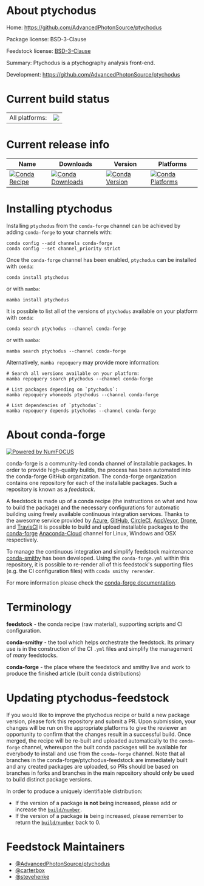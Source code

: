 About ptychodus
===============

Home: https://github.com/AdvancedPhotonSource/ptychodus

Package license: BSD-3-Clause

Feedstock license: [BSD-3-Clause](https://github.com/conda-forge/ptychodus-feedstock/blob/main/LICENSE.txt)

Summary: Ptychodus is a ptychography analysis front-end.

Development: https://github.com/AdvancedPhotonSource/ptychodus

Current build status
====================


<table><tr><td>All platforms:</td>
    <td>
      <a href="https://dev.azure.com/conda-forge/feedstock-builds/_build/latest?definitionId=16348&branchName=main">
        <img src="https://dev.azure.com/conda-forge/feedstock-builds/_apis/build/status/ptychodus-feedstock?branchName=main">
      </a>
    </td>
  </tr>
</table>

Current release info
====================

| Name | Downloads | Version | Platforms |
| --- | --- | --- | --- |
| [![Conda Recipe](https://img.shields.io/badge/recipe-ptychodus-green.svg)](https://anaconda.org/conda-forge/ptychodus) | [![Conda Downloads](https://img.shields.io/conda/dn/conda-forge/ptychodus.svg)](https://anaconda.org/conda-forge/ptychodus) | [![Conda Version](https://img.shields.io/conda/vn/conda-forge/ptychodus.svg)](https://anaconda.org/conda-forge/ptychodus) | [![Conda Platforms](https://img.shields.io/conda/pn/conda-forge/ptychodus.svg)](https://anaconda.org/conda-forge/ptychodus) |

Installing ptychodus
====================

Installing `ptychodus` from the `conda-forge` channel can be achieved by adding `conda-forge` to your channels with:

```
conda config --add channels conda-forge
conda config --set channel_priority strict
```

Once the `conda-forge` channel has been enabled, `ptychodus` can be installed with `conda`:

```
conda install ptychodus
```

or with `mamba`:

```
mamba install ptychodus
```

It is possible to list all of the versions of `ptychodus` available on your platform with `conda`:

```
conda search ptychodus --channel conda-forge
```

or with `mamba`:

```
mamba search ptychodus --channel conda-forge
```

Alternatively, `mamba repoquery` may provide more information:

```
# Search all versions available on your platform:
mamba repoquery search ptychodus --channel conda-forge

# List packages depending on `ptychodus`:
mamba repoquery whoneeds ptychodus --channel conda-forge

# List dependencies of `ptychodus`:
mamba repoquery depends ptychodus --channel conda-forge
```


About conda-forge
=================

[![Powered by
NumFOCUS](https://img.shields.io/badge/powered%20by-NumFOCUS-orange.svg?style=flat&colorA=E1523D&colorB=007D8A)](https://numfocus.org)

conda-forge is a community-led conda channel of installable packages.
In order to provide high-quality builds, the process has been automated into the
conda-forge GitHub organization. The conda-forge organization contains one repository
for each of the installable packages. Such a repository is known as a *feedstock*.

A feedstock is made up of a conda recipe (the instructions on what and how to build
the package) and the necessary configurations for automatic building using freely
available continuous integration services. Thanks to the awesome service provided by
[Azure](https://azure.microsoft.com/en-us/services/devops/), [GitHub](https://github.com/),
[CircleCI](https://circleci.com/), [AppVeyor](https://www.appveyor.com/),
[Drone](https://cloud.drone.io/welcome), and [TravisCI](https://travis-ci.com/)
it is possible to build and upload installable packages to the
[conda-forge](https://anaconda.org/conda-forge) [Anaconda-Cloud](https://anaconda.org/)
channel for Linux, Windows and OSX respectively.

To manage the continuous integration and simplify feedstock maintenance
[conda-smithy](https://github.com/conda-forge/conda-smithy) has been developed.
Using the ``conda-forge.yml`` within this repository, it is possible to re-render all of
this feedstock's supporting files (e.g. the CI configuration files) with ``conda smithy rerender``.

For more information please check the [conda-forge documentation](https://conda-forge.org/docs/).

Terminology
===========

**feedstock** - the conda recipe (raw material), supporting scripts and CI configuration.

**conda-smithy** - the tool which helps orchestrate the feedstock.
                   Its primary use is in the construction of the CI ``.yml`` files
                   and simplify the management of *many* feedstocks.

**conda-forge** - the place where the feedstock and smithy live and work to
                  produce the finished article (built conda distributions)


Updating ptychodus-feedstock
============================

If you would like to improve the ptychodus recipe or build a new
package version, please fork this repository and submit a PR. Upon submission,
your changes will be run on the appropriate platforms to give the reviewer an
opportunity to confirm that the changes result in a successful build. Once
merged, the recipe will be re-built and uploaded automatically to the
`conda-forge` channel, whereupon the built conda packages will be available for
everybody to install and use from the `conda-forge` channel.
Note that all branches in the conda-forge/ptychodus-feedstock are
immediately built and any created packages are uploaded, so PRs should be based
on branches in forks and branches in the main repository should only be used to
build distinct package versions.

In order to produce a uniquely identifiable distribution:
 * If the version of a package **is not** being increased, please add or increase
   the [``build/number``](https://docs.conda.io/projects/conda-build/en/latest/resources/define-metadata.html#build-number-and-string).
 * If the version of a package **is** being increased, please remember to return
   the [``build/number``](https://docs.conda.io/projects/conda-build/en/latest/resources/define-metadata.html#build-number-and-string)
   back to 0.

Feedstock Maintainers
=====================

* [@AdvancedPhotonSource/ptychodus](https://github.com/AdvancedPhotonSource/ptychodus/)
* [@carterbox](https://github.com/carterbox/)
* [@stevehenke](https://github.com/stevehenke/)

